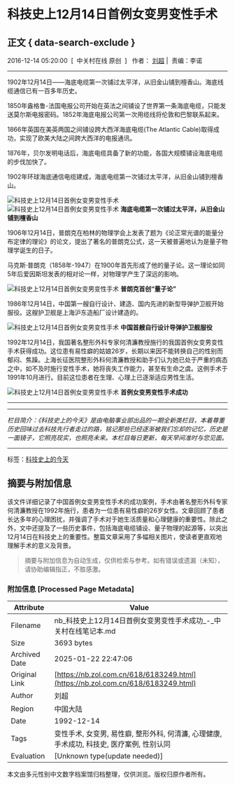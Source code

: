 # 科技史上12月14日首例女变男变性手术

## 正文 { data-search-exclude }


2016-12-14 05:20:00  [  中关村在线 原创  ]   作者： [刘超](https://service.zol.com.cn/doclist_210_1_1_%C1%F5%B3%AC.html) |  责编：李诺

---

1902年12月14日——海底电缆第一次铺过太平洋，从旧金山铺到檀香山。海底线缆通信已有一百多年历史。

1850年盎格鲁-法国电报公司开始在英法之间铺设了世界第一条海底电缆，只能发送莫尔斯电报密码。1852年海底电报公司第一次用缆线将伦敦和巴黎联系起来。

1866年英国在美英两国之间铺设跨大西洋海底电缆(The Atlantic Cable)取得成功，实现了欧美大陆之间跨大西洋的电报通讯。

1876年，贝尔发明电话后，海底电缆具备了新的功能，各国大规模铺设海底电缆的步伐加快了。

1902年环球海底通信电缆建成，海底电缆第一次铺过太平洋，从旧金山铺到檀香山。

![科技史上12月14日首例女变男变性手术](https://doc-fd.zol-img.com.cn/t_s640x2000/g5/M00/07/03/ChMkJ1hJCUCIUOSPAAiYB9bXnk8AAYZaANb5YsACJgf708.jpg)
![科技史上12月14日首例女变男变性手术](https://doc-fd.zol-img.com.cn/t_s640x2000/g5/M00/07/03/ChMkJlhJCTeIQzi6AAIBIgApwMAAAYZaALo_NoAAgE6567.jpg)
**海底电缆第一次铺过太平洋，从旧金山铺到檀香山**

1906年12月14日，普朗克在柏林的物理学会上发表了题为《论正常光谱的能量分布定律的理论》的论文，提出了著名的普朗克公式，这一天被普遍地认为是量子物理学诞生的日子。

马克斯·普朗克（1858年-1947）在1900年首先形成了他的量子论。这一理论如同5年后爱因斯坦发表的相对论一样，对物理学产生了深远的影响。

![科技史上12月14日首例女变男变性手术](https://doc-fd.zol-img.com.cn/t_s640x2000/g5/M00/07/03/ChMkJ1hJCTqISHW3AAJvs1F6o60AAYZaALvRJ4AAm_L848.jpg)
**普朗克首创“量子论”**

1986年12月14日，中国第一艘自行设计、建造、国内先进的新型导弹护卫舰开始服役。这艘护卫舰是上海沪东造船厂设计建造的。

![科技史上12月14日首例女变男变性手术](https://doc-fd.zol-img.com.cn/t_s640x2000/g5/M00/07/03/ChMkJ1hJCTyIM6H6AALTcFoDG6YAAYZaANO49MAAtOI489.jpg)
**中国首艘自行设计导弹护卫舰服役**

1992年12月14日，我国著名整形外科专家何清濂教授施行的我国首例女变男变性手术获得成功。这位患有易性癖的姑娘26岁，长期以来因不能转换自己的性别而郁闷、焦躁。上海长征医院整形外科何清濂教授和助手们认为她已处于严重的病态之中，如不及时施行变性手术，她将丧失工作能力，甚至有生命之虞。这例手术于1991年10月进行。目前这位患者在生理、心理上已逐渐适应男性生活。

![科技史上12月14日首例女变男变性手术](https://doc-fd.zol-img.com.cn/t_s640x2000/g5/M00/07/03/ChMkJ1hJCT2IFVh5AAHiIZ9DX38AAYZaANSP-wAAeI5347.jpg)
**首例女变男变性手术成功**

---

******************************************************************  
_栏目简介：《科技史上的今天》是由电脑事业部出品的一期全新类栏目，本着尊重历史回味过去科技先行者走过的路，铭记那些已经逐渐被我们忘却的记忆，历史是一面镜子，它照亮现实，也照亮未来。本栏目每日更新，每天早间准时与您见面。_  
******************************************************************

标签：[科技史上的今天](https://nb.zol.com.cn/keyword/list_13090.shtml "科技史上的今天")
<!-- tcd_original_link https://nb.zol.com.cn/618/6183249.html -->


## 摘要与附加信息

<!-- tcd_abstract -->
该文件详细记录了中国首例女变男变性手术的成功案例，手术由著名整形外科专家何清濂教授在1992年施行，患者为一位患有易性癖的26岁女性。文章回顾了患者长达多年的心理困扰，并强调了手术对于她生活质量和心理健康的重要性。除此之外，文中还提及了一些历史事件，包括海底电缆铺设、量子物理的起源等，以突出12月14日在科技史上的重要性。整篇文章采用了多幅相关图片，使读者更直观地理解手术的意义及背景。
<!-- tcd_abstract_end -->

> 摘要与附加信息为自动生成，仅供检索与参考。如有错误或遗漏（未知），请协助编辑指正，不胜感激。

### 附加信息 [Processed Page Metadata]

| Attribute       | Value                                  |
|-----------------|----------------------------------------|
| Filename        | nb_科技史上12月14日首例女变男变性手术成功_-_中关村在线笔记本.md                             |
| Size            | 3693 bytes                           |
| Archived Date   | 2025-01-22 22:47:06                             |
| Original Link   | [https://nb.zol.com.cn/618/6183249.html](https://nb.zol.com.cn/618/6183249.html)                       |
| Author          | 刘超                               |
| Region          | 中国大陆                               |
| Date            | 1992-12-14                                 |
| Tags            | 变性手术, 女变男, 易性癖, 整形外科, 何清濂, 心理健康, 手术成功, 科技史, 医疗案例, 性别认同                                 |
| Evaluation            | [Unknown type(update needed)]                                 |
<!-- tcd_table_end -->

本文由多元性别中文数字档案馆归档整理，仅供浏览。版权归原作者所有。
